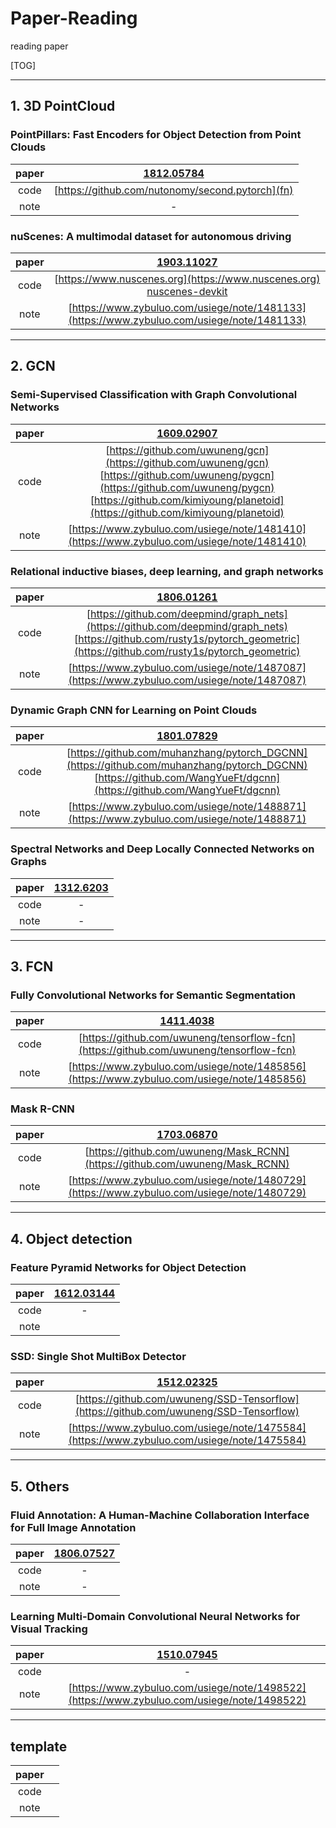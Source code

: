 # Paper-Reading
reading paper 

[TOG]

------

## 1. 3D PointCloud

### PointPillars: Fast Encoders for Object Detection from Point Clouds

|paper|[1812.05784](https://arxiv.org/abs/1812.05784)|
|:-:|:-:|
|code|[https://github.com/nutonomy/second.pytorch](fn)|
|note| - |

### nuScenes: A multimodal dataset for autonomous driving

|paper|[1903.11027](https://arxiv.org/abs/1903.11027)|
|:-:|:-:|
|code|[https://www.nuscenes.org](https://www.nuscenes.org)<br>[nuscenes-devkit](https://github.com/nutonomy/nuscenes-devkit)|
|note| [https://www.zybuluo.com/usiege/note/1481133](https://www.zybuluo.com/usiege/note/1481133) |

------

## 2. GCN

### Semi-Supervised Classification with Graph Convolutional Networks

|paper|[1609.02907](https://arxiv.org/abs/1609.02907)|
|:-:|:-:|
|code|[https://github.com/uwuneng/gcn](https://github.com/uwuneng/gcn)<br>[https://github.com/uwuneng/pygcn](https://github.com/uwuneng/pygcn)<br>[https://github.com/kimiyoung/planetoid](https://github.com/kimiyoung/planetoid)|
|note| [https://www.zybuluo.com/usiege/note/1481410](https://www.zybuluo.com/usiege/note/1481410) |

### Relational inductive biases, deep learning, and graph networks

|paper|[1806.01261](https://arxiv.org/abs/1806.01261)|
|:-:|:-:|
|code|[https://github.com/deepmind/graph_nets](https://github.com/deepmind/graph_nets)<br>[https://github.com/rusty1s/pytorch_geometric](https://github.com/rusty1s/pytorch_geometric)|
|note| [https://www.zybuluo.com/usiege/note/1487087](https://www.zybuluo.com/usiege/note/1487087) |

### Dynamic Graph CNN for Learning on Point Clouds

|paper|[1801.07829](https://arxiv.org/abs/1801.07829)|
|:-:|:-:|
|code|[https://github.com/muhanzhang/pytorch_DGCNN](https://github.com/muhanzhang/pytorch_DGCNN)<br>[https://github.com/WangYueFt/dgcnn](https://github.com/WangYueFt/dgcnn)|
|note| [https://www.zybuluo.com/usiege/note/1488871](https://www.zybuluo.com/usiege/note/1488871) |

### Spectral Networks and Deep Locally Connected Networks on Graphs

|paper|[1312.6203](https://arxiv.org/abs/1312.6203)|
|:-:|:-:|
|code| - |
|note| - |

------
## 3. FCN

### Fully Convolutional Networks for Semantic Segmentation

|paper|[1411.4038](https://arxiv.org/abs/1411.4038)|
|:-:|:-:|
|code|[https://github.com/uwuneng/tensorflow-fcn](https://github.com/uwuneng/tensorflow-fcn)|
|note| [https://www.zybuluo.com/usiege/note/1485856](https://www.zybuluo.com/usiege/note/1485856) |

### Mask R-CNN

|paper|[1703.06870](https://arxiv.org/abs/1703.06870)|
|:-:|:-:|
|code|[https://github.com/uwuneng/Mask_RCNN](https://github.com/uwuneng/Mask_RCNN)|
|note| [https://www.zybuluo.com/usiege/note/1480729](https://www.zybuluo.com/usiege/note/1480729) |

------
## 4. Object detection

### Feature Pyramid Networks for Object Detection

|paper|[1612.03144](https://arxiv.org/abs/1612.03144)|
|:-:|:-:|
|code| - |
|note| |

### SSD: Single Shot MultiBox Detector

|paper|[1512.02325](https://arxiv.org/abs/1512.02325)|
|:-:|:-:|
|code|[https://github.com/uwuneng/SSD-Tensorflow](https://github.com/uwuneng/SSD-Tensorflow)|
|note|[https://www.zybuluo.com/usiege/note/1475584](https://www.zybuluo.com/usiege/note/1475584)|

------

## 5. Others

### Fluid Annotation: A Human-Machine Collaboration Interface for Full Image Annotation

|paper|[1806.07527](https://arxiv.org/abs/1806.07527)|
|:-:|:-:|
|code| - |
|note| - |

### Learning Multi-Domain Convolutional Neural Networks for Visual Tracking

|paper|[1510.07945](https://arxiv.org/abs/1510.07945)|
|:-:|:-:|
|code| - |
|note| [https://www.zybuluo.com/usiege/note/1498522](https://www.zybuluo.com/usiege/note/1498522) |


---------

## template

|paper||
|:-:|:-:|
|code||
|note||